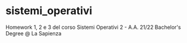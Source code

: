 # sistemi_operativi
Homework 1, 2 e 3 del corso Sistemi Operativi 2 - A.A. 21/22 Bachelor's Degree @ La Sapienza
